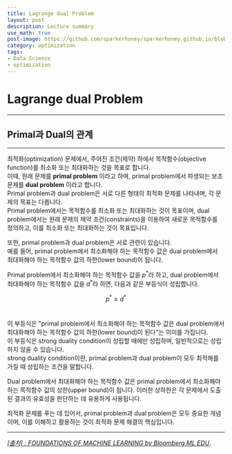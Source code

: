 ```yaml
---
title: Lagrange dual Problem
layout: post
description: Lecture summary
use_math: true
post-image: https://github.com/sparkerhoney/sparkerhoney.github.io/blob/master/_images/optimization.png?raw=true
category: optimization
tags:
- Data Science
- optimization
---
```


# Lagrange dual Problem
---

## Primal과 Dual의 관계
---

최적화(optimization) 문제에서, 주어진 조건(제약) 하에서 목적함수(objective function)를 최소화 또는 최대화하는 것을 목표로 합니다.<br>
이때, 원래 문제를 **primal problem** 이라고 하며, primal problem에서 파생되는 보조 문제를 **dual problem** 이라고 합니다.<br>
Primal problem과 dual problem은 서로 다른 형태의 최적화 문제를 나타내며, 각 문제의 목표는 다릅니다.<br>
Primal problem에서는 목적함수를 최소화 또는 최대화하는 것이 목표이며, dual problem에서는 원래 문제의 제약 조건(constraints)을 이용하여 새로운 목적함수를 정의하고, 이를 최소화 또는 최대화하는 것이 목표입니다.<br>

또한, primal problem과 dual problem은 서로 관련이 있습니다.<br>
예를 들어, primal problem에서 최소화해야 하는 목적함수 값은 dual problem에서 최대화해야 하는 목적함수 값의 하한(lower bound)이 됩니다.<br>

Primal problem에서 최소화해야 하는 목적함수 값을 $p^*$라 하고, dual problem에서 최대화해야 하는 목적함수 값을 $d^*$라 하면, 다음과 같은 부등식이 성립합니다.<br>

$$
p^* \ge d^*
$$<br>

이 부등식은 "primal problem에서 최소화해야 하는 목적함수 값은 dual problem에서 최대화해야 하는 목적함수 값의 하한(lower bound)이 된다"는 의미를 가집니다.<br>
이 부등식은 strong duality condition이 성립할 때에만 성립하며, 일반적으로는 성립하지 않을 수 있습니다.<br>
strong duality condition이란, primal problem과 dual problem이 모두 최적해를 가질 때 성립하는 조건을 말합니다.<br>

Dual problem에서 최대화해야 하는 목적함수 값은 primal problem에서 최소화해야 하는 목적함수 값의 상한(upper bound)이 됩니다. 이러한 상하한은 각 문제에서 도출된 결과의 유효성을 판단하는 데 유용하게 사용됩니다.<br>

최적화 문제를 푸는 데 있어서, primal problem과 dual problem은 모두 중요한 개념이며, 이를 이해하고 활용하는 것이 최적화 문제 해결의 핵심입니다.<br>

---

[*[출처] : FOUNDATIONS OF MACHINE LEARNING by Bloomberg ML EDU*](https://bloomberg.github.io/foml/#home).
